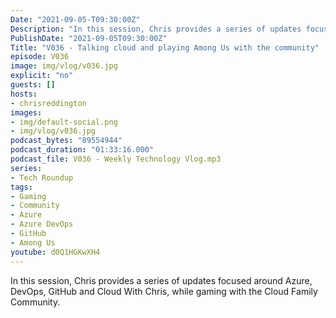 ```yaml
---
Date: "2021-09-05-T09:30:00Z"
Description: "In this session, Chris provides a series of updates focused around Azure, DevOps, GitHub and Cloud With Chris, while gaming with the Cloud Family Community."
PublishDate: "2021-09-05T09:30:00Z"
Title: "V036 - Talking cloud and playing Among Us with the community"
episode: V036
image: img/vlog/v036.jpg
explicit: "no"
guests: []
hosts:
- chrisreddington
images:
- img/default-social.png
- img/vlog/v036.jpg
podcast_bytes: "89554944"
podcast_duration: "01:33:16.000"
podcast_file: V036 - Weekly Technology Vlog.mp3
series:
- Tech Roundup
tags:
- Gaming
- Community
- Azure
- Azure DevOps
- GitHub
- Among Us
youtube: d0Q1HGKwXH4
---
```

In this session, Chris provides a series of updates focused around Azure, DevOps, GitHub and Cloud With Chris, while gaming with the Cloud Family Community.
